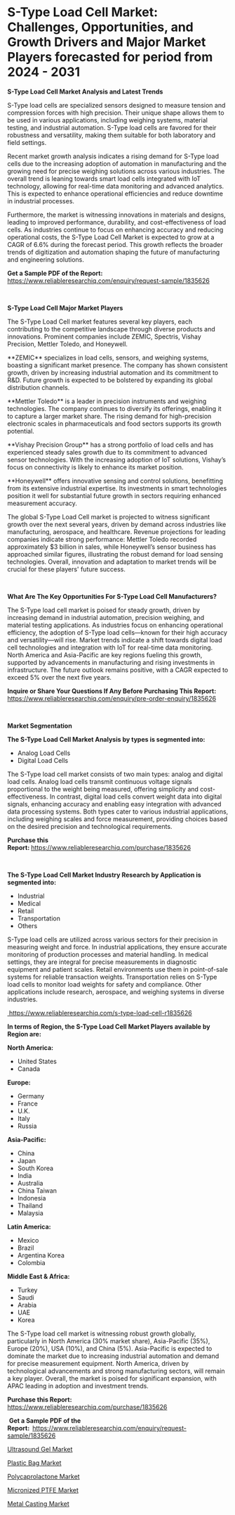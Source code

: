 <p><h1>S-Type Load Cell Market: Challenges, Opportunities, and Growth Drivers and Major Market Players forecasted for period from 2024 - 2031</h1></p><p><strong>S-Type Load Cell Market Analysis and Latest Trends</strong></p>
<p><p>S-Type load cells are specialized sensors designed to measure tension and compression forces with high precision. Their unique shape allows them to be used in various applications, including weighing systems, material testing, and industrial automation. S-Type load cells are favored for their robustness and versatility, making them suitable for both laboratory and field settings. </p><p>Recent market growth analysis indicates a rising demand for S-Type load cells due to the increasing adoption of automation in manufacturing and the growing need for precise weighing solutions across various industries. The overall trend is leaning towards smart load cells integrated with IoT technology, allowing for real-time data monitoring and advanced analytics. This is expected to enhance operational efficiencies and reduce downtime in industrial processes.</p><p>Furthermore, the market is witnessing innovations in materials and designs, leading to improved performance, durability, and cost-effectiveness of load cells. As industries continue to focus on enhancing accuracy and reducing operational costs, the S-Type Load Cell Market is expected to grow at a CAGR of 6.6% during the forecast period. This growth reflects the broader trends of digitization and automation shaping the future of manufacturing and engineering solutions.</p></p>
<p><strong>Get a Sample PDF of the Report:&nbsp;</strong> <a href="https://www.reliableresearchiq.com/enquiry/request-sample/1835626?utm_campaign=1738&utm_medium=2&utm_source=Github&utm_content=ia&utm_term=16102024&utm_id=s-type-load-cell">https://www.reliableresearchiq.com/enquiry/request-sample/1835626</a></p>
<p>&nbsp;</p>
<p><strong>S-Type Load Cell Major Market Players</strong></p>
<p><p>The S-Type Load Cell market features several key players, each contributing to the competitive landscape through diverse products and innovations. Prominent companies include ZEMIC, Spectris, Vishay Precision, Mettler Toledo, and Honeywell.</p><p>**ZEMIC** specializes in load cells, sensors, and weighing systems, boasting a significant market presence. The company has shown consistent growth, driven by increasing industrial automation and its commitment to R&D. Future growth is expected to be bolstered by expanding its global distribution channels.</p><p>**Mettler Toledo** is a leader in precision instruments and weighing technologies. The company continues to diversify its offerings, enabling it to capture a larger market share. The rising demand for high-precision electronic scales in pharmaceuticals and food sectors supports its growth potential.</p><p>**Vishay Precision Group** has a strong portfolio of load cells and has experienced steady sales growth due to its commitment to advanced sensor technologies. With the increasing adoption of IoT solutions, Vishay’s focus on connectivity is likely to enhance its market position.</p><p>**Honeywell** offers innovative sensing and control solutions, benefitting from its extensive industrial expertise. Its investments in smart technologies position it well for substantial future growth in sectors requiring enhanced measurement accuracy.</p><p>The global S-Type Load Cell market is projected to witness significant growth over the next several years, driven by demand across industries like manufacturing, aerospace, and healthcare. Revenue projections for leading companies indicate strong performance: Mettler Toledo recorded approximately $3 billion in sales, while Honeywell’s sensor business has approached similar figures, illustrating the robust demand for load sensing technologies. Overall, innovation and adaptation to market trends will be crucial for these players' future success.</p></p>
<p>&nbsp;</p>
<p><strong>What Are The Key Opportunities For S-Type Load Cell Manufacturers?</strong></p>
<p><p>The S-Type load cell market is poised for steady growth, driven by increasing demand in industrial automation, precision weighing, and material testing applications. As industries focus on enhancing operational efficiency, the adoption of S-Type load cells—known for their high accuracy and versatility—will rise. Market trends indicate a shift towards digital load cell technologies and integration with IoT for real-time data monitoring. North America and Asia-Pacific are key regions fueling this growth, supported by advancements in manufacturing and rising investments in infrastructure. The future outlook remains positive, with a CAGR expected to exceed 5% over the next five years.</p></p>
<p><strong>Inquire or Share Your Questions If Any Before Purchasing This Report:</strong> <a href="https://www.reliableresearchiq.com/enquiry/pre-order-enquiry/1835626?utm_campaign=1738&utm_medium=2&utm_source=Github&utm_content=ia&utm_term=16102024&utm_id=s-type-load-cell">https://www.reliableresearchiq.com/enquiry/pre-order-enquiry/1835626</a></p>
<p>&nbsp;</p>
<p><strong>Market Segmentation</strong></p>
<p><strong>The S-Type Load Cell Market Analysis by types is segmented into:</strong></p>
<p><ul><li>Analog Load Cells</li><li>Digital Load Cells</li></ul></p>
<p><p>The S-Type load cell market consists of two main types: analog and digital load cells. Analog load cells transmit continuous voltage signals proportional to the weight being measured, offering simplicity and cost-effectiveness. In contrast, digital load cells convert weight data into digital signals, enhancing accuracy and enabling easy integration with advanced data processing systems. Both types cater to various industrial applications, including weighing scales and force measurement, providing choices based on the desired precision and technological requirements.</p></p>
<p><strong>Purchase this Report:&nbsp;</strong><a href="https://www.reliableresearchiq.com/purchase/1835626?utm_campaign=1738&utm_medium=2&utm_source=Github&utm_content=ia&utm_term=16102024&utm_id=s-type-load-cell">https://www.reliableresearchiq.com/purchase/1835626</a></p>
<p>&nbsp;</p>
<p><strong>The S-Type Load Cell Market Industry Research by Application is segmented into:</strong></p>
<p><ul><li>Industrial</li><li>Medical</li><li>Retail</li><li>Transportation</li><li>Others</li></ul></p>
<p><p>S-Type load cells are utilized across various sectors for their precision in measuring weight and force. In industrial applications, they ensure accurate monitoring of production processes and material handling. In medical settings, they are integral for precise measurements in diagnostic equipment and patient scales. Retail environments use them in point-of-sale systems for reliable transaction weights. Transportation relies on S-Type load cells to monitor load weights for safety and compliance. Other applications include research, aerospace, and weighing systems in diverse industries.</p></p>
<p><a href="https://www.reliableresearchiq.com/s-type-load-cell-r1835626?utm_campaign=1738&utm_medium=2&utm_source=Github&utm_content=ia&utm_term=16102024&utm_id=s-type-load-cell">&nbsp;https://www.reliableresearchiq.com/s-type-load-cell-r1835626</a></p>
<p><strong>In terms of Region, the S-Type Load Cell Market Players available by Region are:</strong></p>
<p>
    <p> <strong> North America: </strong>
        <ul>
            <li>United States</li>
            <li>Canada</li>
        </ul>
        </p> 
    <p> <strong> Europe: </strong>
        <ul>
            <li>Germany</li>
            <li>France</li>
            <li>U.K.</li>
            <li>Italy</li>
            <li>Russia</li>
        </ul>
        </p> 
    <p> <strong> Asia-Pacific: </strong>
        <ul>
            <li>China</li>
            <li>Japan</li>
            <li>South Korea</li>
            <li>India</li>
            <li>Australia</li>
            <li>China Taiwan</li>
            <li>Indonesia</li>
            <li>Thailand</li>
            <li>Malaysia</li>
        </ul>
        </p> 
    <p> <strong> Latin America: </strong>
        <ul>
            <li>Mexico</li>
            <li>Brazil</li>
            <li>Argentina Korea</li>
            <li>Colombia</li>
        </ul>
        </p> 
    <p> <strong> Middle East & Africa: </strong>
        <ul>
            <li>Turkey</li>
            <li>Saudi</li>
            <li>Arabia</li>
            <li>UAE</li>
            <li>Korea</li>
        </ul>
    </p>
    </p>
<p><p>The S-Type load cell market is witnessing robust growth globally, particularly in North America (30% market share), Asia-Pacific (35%), Europe (20%), USA (10%), and China (5%). Asia-Pacific is expected to dominate the market due to increasing industrial automation and demand for precise measurement equipment. North America, driven by technological advancements and strong manufacturing sectors, will remain a key player. Overall, the market is poised for significant expansion, with APAC leading in adoption and investment trends.</p></p>
<p><strong>Purchase this Report: </strong><a href="https://www.reliableresearchiq.com/purchase/1835626?utm_campaign=1738&utm_medium=2&utm_source=Github&utm_content=ia&utm_term=16102024&utm_id=s-type-load-cell">https://www.reliableresearchiq.com/purchase/1835626</a></p>
<p>&nbsp;<strong>Get a Sample PDF of the Report:&nbsp;&nbsp;</strong><a href="https://www.reliableresearchiq.com/enquiry/request-sample/1835626?utm_campaign=1738&utm_medium=2&utm_source=Github&utm_content=ia&utm_term=16102024&utm_id=s-type-load-cell">https://www.reliableresearchiq.com/enquiry/request-sample/1835626</a></p>
<p><strong></strong></p>
<p><p><a href="https://www.linkedin.com/pulse/ultrasound-gel-market-global-regional-analysis-focus-region-ggfkc?utm_campaign=1738&utm_medium=2&utm_source=Github&utm_content=ia&utm_term=16102024&utm_id=s-type-load-cell">Ultrasound Gel Market</a></p><p><a href="https://www.linkedin.com/pulse/plastic-bag-market-growth-outlook-from-2024-2031-projecting-15-ty1ec?utm_campaign=1738&utm_medium=2&utm_source=Github&utm_content=ia&utm_term=16102024&utm_id=s-type-load-cell">Plastic Bag Market</a></p><p><a href="https://www.linkedin.com/pulse/polycaprolactone-market-global-regional-analysis-focus-region-xe4sc?utm_campaign=1738&utm_medium=2&utm_source=Github&utm_content=ia&utm_term=16102024&utm_id=s-type-load-cell">Polycaprolactone Market</a></p><p><a href="https://www.linkedin.com/pulse/global-micronized-ptfe-industry-research-report-competitive-unenc?utm_campaign=1738&utm_medium=2&utm_source=Github&utm_content=ia&utm_term=16102024&utm_id=s-type-load-cell">Micronized PTFE Market</a></p><p><a href="https://www.linkedin.com/pulse/metal-casting-market-revolution-size-share-emerging-trends-2024-porqc?utm_campaign=1738&utm_medium=2&utm_source=Github&utm_content=ia&utm_term=16102024&utm_id=s-type-load-cell">Metal Casting Market</a></p></p>
